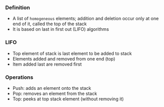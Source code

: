 ### Definition

- A list of `homogeneous` elements; addition and deletion occur only at one end of it, called the top of the stack
- It is based on last in first out (LIFO) algorithms

### LIFO

- Top element of stack is last element to be added to stack
- Elements added and removed from one end (top)
- Item added last are removed first

### Operations

- Push: adds an element onto the stack
- Pop: removes an element from the stack
- Top: peeks at top stack element (without removing it)